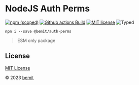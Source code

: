 # NodeJS Auth Perms

[![npm (scoped)](https://img.shields.io/npm/v/@bemit/auth-perms?style=flat-square)](https://www.npmjs.com/package/@bemit/auth-perms)
[![Github actions Build](https://github.com/bemit/nodejs-auth-perms/actions/workflows/blank.yml/badge.svg)](https://github.com/bemit/nodejs-auth-perms/actions)
[![MIT license](https://img.shields.io/npm/l/@bemit/auth-perms?style=flat-square)](https://github.com/bemit/nodejs-auth-perms/blob/main/LICENSE)
![Typed](https://flat.badgen.net/badge/icon/Typed?icon=typescript&label&labelColor=blue&color=555555)

```shell
npm i --save @bemit/auth-perms
```

> ESM only package

## License

[MIT License](https://github.com/bemit/nodejs-auth-perms/blob/main/LICENSE)

© 2023 [bemit](https://bemit.codes)
